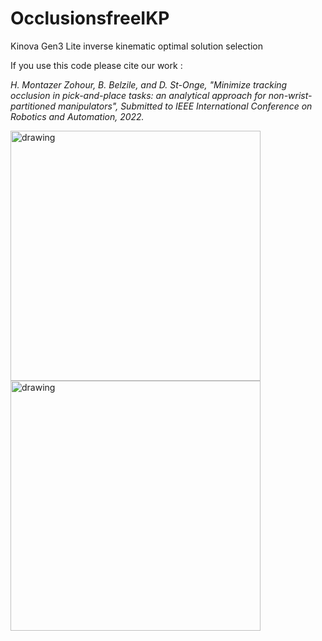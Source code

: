 # OcclusionsfreeIKP
Kinova Gen3 Lite inverse kinematic optimal solution selection

If you use this code please cite our work :

*H. Montazer Zohour, B. Belzile, and D. St-Onge, "Minimize tracking occlusion in pick-and-place tasks: an analytical approach for non-wrist-partitioned manipulators", Submitted to IEEE International Conference on Robotics and Automation, 2022.*

<img src="https://user-images.githubusercontent.com/64792748/133356468-392c5668-38af-4bb8-b8bd-f401b6b0006a.jpg" alt="drawing" width="400"/> <img src="https://user-images.githubusercontent.com/64792748/133356471-593c1e0d-213e-409f-81dd-6ef8e1182e19.jpg" alt="drawing" width="400"/>
